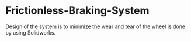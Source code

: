 # Frictionless-Braking-System
Design of the system is to minimize the wear and tear of the wheel is done by using Solidworks. 
